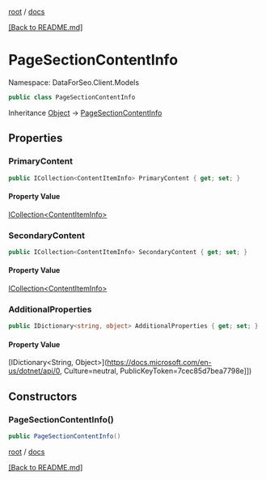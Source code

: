 [root](./../ "root") / [docs](./ "docs")

[[Back to README.md]](./../README.md "[Back to README.md]")

# PageSectionContentInfo

Namespace: DataForSeo.Client.Models

```csharp
public class PageSectionContentInfo
```

Inheritance [Object](https://docs.microsoft.com/en-us/dotnet/api/Object) → [PageSectionContentInfo](./PageSectionContentInfo.md)

## Properties

### **PrimaryContent**

```csharp
public ICollection<ContentItemInfo> PrimaryContent { get; set; }
```

#### Property Value

[ICollection&lt;ContentItemInfo&gt;](./ContentItemInfo.md)<br>

### **SecondaryContent**

```csharp
public ICollection<ContentItemInfo> SecondaryContent { get; set; }
```

#### Property Value

[ICollection&lt;ContentItemInfo&gt;](./ContentItemInfo.md)<br>

### **AdditionalProperties**

```csharp
public IDictionary<string, object> AdditionalProperties { get; set; }
```

#### Property Value

[IDictionary&lt;String, Object&gt;](https://docs.microsoft.com/en-us/dotnet/api/0, Culture=neutral, PublicKeyToken=7cec85d7bea7798e]])<br>

## Constructors

### **PageSectionContentInfo()**

```csharp
public PageSectionContentInfo()
```

[root](./../ "root") / [docs](./ "docs")

[[Back to README.md]](./../README.md "[Back to README.md]")